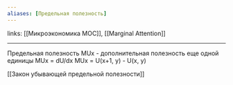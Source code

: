```yaml
---
aliases: [Предельная полезность]
---
```

links: [[Микроэкономика MOC]], [[Marginal Attention]]

---

Предельная полезность MUx - дополнительная полезность еще одной единицы
MUx = dU/dx
МUx = U(x+1, y) - U(x, y)

[[Закон убывающей предельной полезности]]